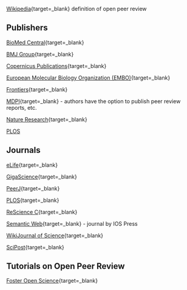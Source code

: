 
[Wikipedia](https://en.wikipedia.org/wiki/Open_peer_review){target=_blank} definition of open peer review

## Publishers

[BioMed Central](https://www.biomedcentral.com/){target=_blank}

[BMJ Group](https://www.bmj.com/){target=_blank}

[Copernicus Publications](https://publications.copernicus.org/){target=_blank}

[European Molecular Biology Organization (EMBO)](https://www.embo.org/){target=_blank}

[Frontiers](https://www.frontiersin.org/){target=_blank}

[MDPI](https://www.mdpi.com/){target=_blank} - authors have the option to publish peer review reports, etc.

[Nature Research](https://www.nature.com/nature-portfolio/editorial-policies/peer-review){target=_blank}

[PLOS](https://plos.org/resource/open-peer-review/)

## Journals

[eLife](https://elifesciences.org/){target=_blank}

[GigaScience](https://academic.oup.com/gigascience){target=_blank}

[PeerJ](https://peerj.com/){target=_blank}

[PLOS](https://plos.org/resource/open-peer-review/){target=_blank}

[ReScience C](https://rescience.github.io/){target=_blank}

[Semantic Web](http://www.semantic-web-journal.net/){target=_blank} - journal by IOS Press

[WikiJournal of Science](https://en.wikiversity.org/wiki/WikiJournal_of_Science){target=_blank}

[SciPost](https://scipost.org/){target=_blank}

## Tutorials on Open Peer Review

[Foster Open Science](https://www.fosteropenscience.eu/learning/open-peer-review){target=_blank}
